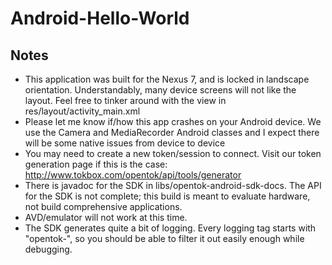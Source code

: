 Android-Hello-World
===================

## Notes

* This application was built for the Nexus 7, and is locked in landscape orientation. Understandably, many device screens will not like the layout. Feel free to tinker around with the view in res/layout/activity_main.xml
* Please let me know if/how this app crashes on your Android device. We use the Camera and MediaRecorder Android classes and I expect there will be some native issues from device to device
* You may need to create a new token/session to connect. Visit our token generation page if this is the case: http://www.tokbox.com/opentok/api/tools/generator
* There is javadoc for the SDK in libs/opentok-android-sdk-docs. The API for the SDK is not complete; this build is meant to evaluate hardware, not build comprehensive applications.
* AVD/emulator will not work at this time.
* The SDK generates quite a bit of logging. Every logging tag starts with "opentok-", so you should be able to filter it out easily enough while debugging.
